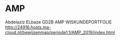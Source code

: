 # AMP

Abdelaziz ELbaze GD2B AMP WISKUNDEPORTFOLIE   
http://24916.hosts.ma-cloud.nl/bewijzenmap/periode1.1/AMP_2019/index.html  
